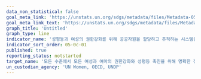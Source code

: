 ```yaml
---
data_non_statistical: false
goal_meta_link: 'https://unstats.un.org/sdgs/metadata/files/Metadata-05-0c-01.pdf'
goal_meta_link_text: 'https://unstats.un.org/sdgs/metadata/files/Metadata-05-0c-01.pdf'
graph_title: 'Untitled'
graph_type: line
indicator_name: '성평등과 여성의 권한강화를 위해 공공자원을 할당하고 추적하는 시스템을 갖춘 국가의 비율'
indicator_sort_order: 05-0c-01
published: true
reporting_status: notstarted
target_name: '모든 수준에서 모든 여성과 여아의 권한강화와 성평등 촉진을 위해 명확한 정책과 집행가능한 법을 채택하고 강화'
un_custodian_agency: 'UN Women, OECD, UNDP'
---
```

